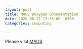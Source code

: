```yaml
---
layout: post
title: MAOS Doxygen Documentation
date: 2020-08-27-17:35:00 -0700
categories: computing

---
```


Please visit [MAOS](https://lianqiw.github.com/maos).
